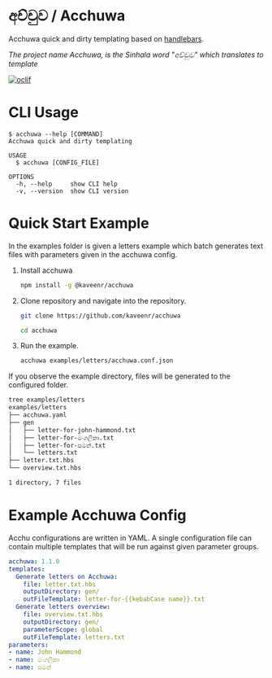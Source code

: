 අච්චුව / Acchuwa
=======

Acchuwa quick and dirty templating based on [handlebars](https://handlebarsjs.com/guide/#simple-expressions).

*The project name Acchuwa, is the Sinhala word "අච්චුව" which translates to template*

[![oclif](https://img.shields.io/badge/cli-oclif-brightgreen.svg)](https://oclif.io)

# CLI Usage
```sh-session
$ acchuwa --help [COMMAND]
Acchuwa quick and dirty templating

USAGE
  $ acchuwa [CONFIG_FILE]

OPTIONS
  -h, --help     show CLI help
  -v, --version  show CLI version

```
# Quick Start Example
In the examples folder is given a letters example which batch generates text files with parameters given in the acchuwa config.

1. Install acchuwa
    ```sh
    npm install -g @kaveenr/acchuwa
    ```
2. Clone repository and navigate into the repository.
    ```sh
    git clone https://github.com/kaveenr/acchuwa

    cd acchuwa
    ```
3. Run the example.
    ```sh
    acchuwa examples/letters/acchuwa.conf.json
    ```
If you observe the example directory, files will be generated to the configured folder.
```sh
tree examples/letters 
examples/letters
├── acchuwa.yaml
├── gen
│   ├── letter-for-john-hammond.txt
│   ├── letter-for-මංගලිකා.txt
│   ├── letter-for-සමන්.txt
│   └── letters.txt
├── letter.txt.hbs
└── overview.txt.hbs

1 directory, 7 files
```
# Example Acchuwa Config
Acchu configurations are written in YAML. A single configuration file can contain multiple templates that will be run against given parameter groups.
```yaml 
acchuwa: 1.1.0
templates:
  Generate letters on Acchuwa:
    file: letter.txt.hbs
    outputDirectory: gen/
    outFileTemplate: letter-for-{{kebabCase name}}.txt
  Generate letters overview:
    file: overview.txt.hbs
    outputDirectory: gen/
    parameterScope: global
    outFileTemplate: letters.txt
parameters:
- name: John Hammond
- name: මංගලිකා
- name: සමන්
```
